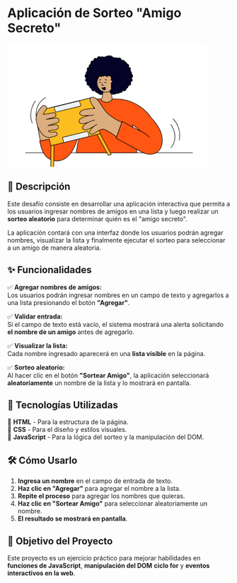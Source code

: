 # Aplicación de Sorteo "Amigo Secreto"

![Amigo Secreto](assets/amigo-secreto.png)


## 📌 Descripción

Este desafío consiste en desarrollar una aplicación interactiva que permita a los usuarios ingresar nombres de amigos en una lista y luego realizar un **sorteo aleatorio** para determinar quién es el "amigo secreto". 

La aplicación contará con una interfaz donde los usuarios podrán agregar nombres, visualizar la lista y finalmente ejecutar el sorteo para seleccionar a un amigo de manera aleatoria.

## ✨ Funcionalidades

✅ **Agregar nombres de amigos:**  
Los usuarios podrán ingresar nombres en un campo de texto y agregarlos a una lista presionando el botón **"Agregar"**.

✅ **Validar entrada:**  
Si el campo de texto está vacío, el sistema mostrará una alerta solicitando **el nombre de un amigo** antes de agregarlo.

✅ **Visualizar la lista:**  
Cada nombre ingresado aparecerá en una **lista visible** en la página.

✅ **Sorteo aleatorio:**  
Al hacer clic en el botón **"Sortear Amigo"**, la aplicación seleccionará **aleatoriamente** un nombre de la lista y lo mostrará en pantalla.

## 🚀 Tecnologías Utilizadas

🔹 **HTML** - Para la estructura de la página.  
🔹 **CSS** - Para el diseño y estilos visuales.  
🔹 **JavaScript** - Para la lógica del sorteo y la manipulación del DOM.

## 🛠️ Cómo Usarlo

1. **Ingresa un nombre** en el campo de entrada de texto.
2. **Haz clic en "Agregar"** para agregar el nombre a la lista.
3. **Repite el proceso** para agregar los nombres que quieras.
4. **Haz clic en "Sortear Amigo"** para seleccionar aleatoriamente un nombre.
5. **El resultado se mostrará en pantalla**.

## 🎯 Objetivo del Proyecto

Este proyecto es un ejercicio práctico para mejorar habilidades en **funciones de JavaScript**, **manipulación del DOM** **ciclo for** y **eventos interactivos en la web**.

